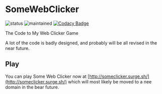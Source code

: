 # SomeWebClicker
![status](https://img.shields.io/badge/status-on%20hold-yellow.svg)
![maintained](https://img.shields.io/badge/maintained-no%20(as%20of%202018)-red.svg)
[![Codacy Badge](https://api.codacy.com/project/badge/Grade/542f595e7a8e4f359cb6bc7f693d3130)](https://app.codacy.com/app/hparcells/SomeWebClicker?utm_source=github.com&utm_medium=referral&utm_content=hparcells/SomeWebClicker&utm_campaign=badger)

The Code to My Web Clicker Game

A lot of the code is badly designed, and probably will be all revised in the near future.

## Play
You can play Some Web Clicker now at [http://someclicker.surge.sh/](http://someclicker.surge.sh/) which will most likely be moved to a nee domain in the bear future.

